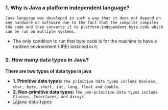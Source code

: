 ### 1. Why is Java a platform independent language?
`Java language was developed in such a way that it does not depend on any hardware or software due to the fact that the compiler compiles the code and then converts it to platform-independent byte code which can be run on multiple systems.`

 - The only condition to run that byte code is for the machine to have a runtime environment (JRE) installed in it.
### 2. How many data types in Java?
**There are two types of data type in java**

- **1. Primitive data types:** `The primitive data types include boolean, char, byte, short, int, long, float and double`.
- **2. Non-primitive data types:** `The non-primitive data types include Classes, Interfaces, and Arrays.`
- ![java-data-types](https://user-images.githubusercontent.com/53125546/154004892-b68cc95f-40e7-4126-b487-4fb83ce1d9c4.png)

